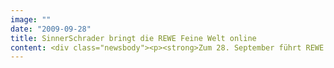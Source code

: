 ```yaml
---
image: ""
date: "2009-09-28"
title: SinnerSchrader bringt die REWE Feine Welt online
content: <div class="newsbody"><p><strong>Zum 28. September führt REWE die Premium-Eigenmarke REWE Feine Welt ein, die Spezialitäten aus Deutschland und aller Welt unter sich vereint. SinnerSchrader hat die Onlinepräsenz zur Markeneinführung im Internet inszeniert. Das Ergebnis ist eine Website, die den Genießer in eine interaktive Gourmet-Erlebniswelt führt.</strong></p><p>Die Website bietet dem Konsumenten vier verschiedene Wege, in die Herkunftsländer und Geschichten der Produkte einzutauchen. Der Konsument begibt sich auch auf der Website auf eine "Expedition Genuss". Eine Möglichkeit ist der filmische Einstieg in die Feine Welt von REWE. Die Idee zu den Filmwelten wurde von der Werbeagentur Gramm, Düsseldorf entwickelt und zusammen mit der österreichischen Filmproduktion FFP (Regie Eric Will) realisiert.</p><p>Die zweite Option führt über die interaktiv ausgestaltete Übersicht der über 100 Feinschmecker-Produkte. Die Palette der Köstlichkeiten wird in den Rubriken "Himmlischer Morgen", "Köstliche Antipasti", "Genussvolles Kochen", "Edle Verfeiner", "Erlesene Getränke" und "Kleine Sünde" präsentiert. Ein weiterer Weg erschließt sich über das Hineinzoomen in unterschiedliche Kontinente und Regionen. Schließlich führt der letzte Weg über die Geschmackserlebnisse, wobei der Konsument sich zwischen den Geschmacksrichtungen süß, salzig, sauer, bitter und dem eher unbekannten, fünften Geschmackssinn umami entscheiden kann.</p><p>"Mit der Website ist das emotionale Konzept unserer Marke, d.h. das Eintauchen in eine andere Welt, sehr gut umgesetzt", freut sich Marcus Haus, Bereichsleitung Marketing REWE. Die verschiedenen Kontinente, Regionen und Produkte der Feinen Welt kann der Nutzer nicht nur per Mausklick und Scrollen erkunden. Die flashbasierte Navigation ermöglicht es darüber hinaus, sich - wie in einem Computerspiel - allein über die Pfeiltasten der Tastatur fließend von einer Welt in die nächste und wieder zurück zu bewegen.</p><p>"Wir sind begeistert von der Website, die SinnerSchrader für unsere neue Marke geschaffen hat. Das Eintauchen in eine überraschende Welt ist mit dem kreativen, inspirierenden und interaktiven Internetauftritt von SinnerSchrader optimal gelöst", erklärt Kerstin Witting, Projektleiterin bei REWE. "Der Nutzer wünscht sich auf einer Website neben einer klaren, intuitiven Führung auch Spaß", erläutert Chris Wallon, Kreaktivgeschäftsführer von SinnerSchrader. "Ein ansprechendes, hochwertiges Design sowie unterhaltende Elemente dienen als Anreiz, sich mit den Produkten auseinanderzusetzen."</p><p>Die REWE Group setzt 50 Mrd. Euro um, hat ca. 15.000 Märkte und rund 320.000 Beschäftigte in Deutschland und 15 weiteren europäischen Ländern. Als zweitgrößter Lebensmitteleinzelhändler in Deutschland mit rund 3.300 Märkten erwirtschaftete die REWE Vollsortiment im Jahr 2008 rund 12,4 Mrd. Euro. Derzeit führt REWE die Eigenmarken "REWE", "REWE Bio", "ja!", "Wilhelm Brandenburg" und "Glockenbäckerei". Mit der neuen Marke "REWE Feine Welt" schickt nun die REWE seine Kunden auf eine Reise der Genüsse.</p></div>
---
```

